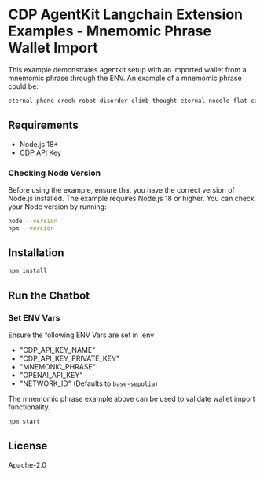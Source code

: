 # CDP AgentKit Langchain Extension Examples - Mnemomic Phrase Wallet Import

This example demonstrates agentkit setup with an imported wallet from a mnemomic phrase through the ENV. An example of a mnemomic phrase could be:
```bash
eternal phone creek robot disorder climb thought eternal noodle flat cage bubble liquid sting can
```

## Requirements

- Node.js 18+
- [CDP API Key](https://portal.cdp.coinbase.com/access/api)

### Checking Node Version

Before using the example, ensure that you have the correct version of Node.js installed. The example requires Node.js 18 or higher. You can check your Node version by running:

```bash
node --version
npm --version
```

## Installation

```bash
npm install
```

## Run the Chatbot

### Set ENV Vars

Ensure the following ENV Vars are set in .env
- "CDP_API_KEY_NAME"
- "CDP_API_KEY_PRIVATE_KEY"
- "MNEMONIC_PHRASE"
- "OPENAI_API_KEY"
- "NETWORK_ID" (Defaults to `base-sepolia`)

The mnemomic phrase example above can be used to validate wallet import functionality.

```bash
npm start
```

## License

Apache-2.0
